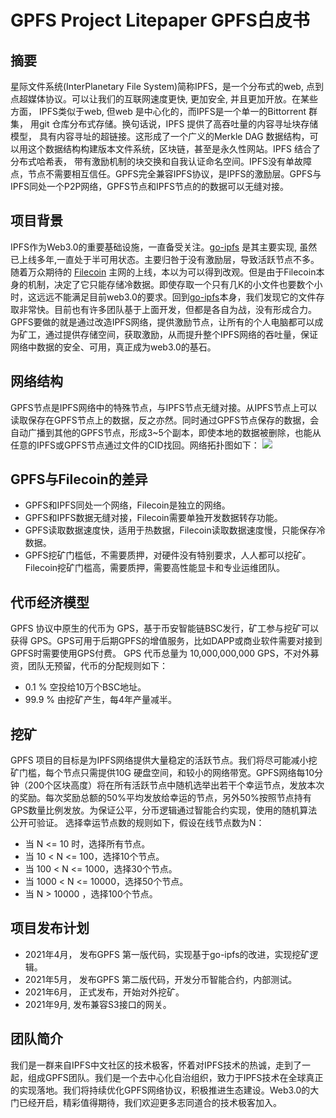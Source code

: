 
# GPFS Project Litepaper GPFS白皮书 

## 摘要
星际文件系统(InterPlanetary File System)简称IPFS，是一个分布式的web, 点到点超媒体协议。可以让我们的互联网速度更快, 更加安全, 并且更加开放。在某些方面， IPFS类似于web, 但web 是中心化的，而IPFS是一个单一的Bittorrent 群集， 用git 仓库分布式存储。换句话说，IPFS 提供了高吞吐量的内容寻址块存储模型， 具有内容寻址的超链接。这形成了一个广义的Merkle DAG 数据结构，可以用这个数据结构构建版本文件系统，区块链，甚至是永久性网站。IPFS 结合了分布式哈希表， 带有激励机制的块交换和自我认证命名空间。IPFS没有单故障点，节点不需要相互信任。GPFS完全兼容IPFS协议，是IPFS的激励层。GPFS与IPFS同处一个P2P网络，GPFS节点和IPFS节点的的数据可以无缝对接。

## 项目背景
IPFS作为Web3.0的重要基础设施，一直备受关注。[go-ipfs](https://github.com/ipfs/go-ipfs) 是其主要实现, 虽然已上线多年,一直处于半可用状态。主要归咎于没有激励层，导致活跃节点不多。随着万众期待的 [Filecoin](https://github.com/filecoin-project/lotus) 主网的上线，本以为可以得到改观。但是由于Filecoin本身的机制，决定了它只能存储冷数据。即使存取一个只有几K的小文件也要数个小时，这远远不能满足目前web3.0的要求。回到[go-ipfs](https://github.com/ipfs/go-ipfs)本身，我们发现它的文件存取非常快。目前也有许多团队基于上面开发，但都是各自为战，没有形成合力。GPFS要做的就是通过改造IPFS网络，提供激励节点，让所有的个人电脑都可以成为矿工，通过提供存储空间，获取激励，从而提升整个IPFS网络的吞吐量，保证网络中数据的安全、可用，真正成为web3.0的基石。

## 网络结构
GPFS节点是IPFS网络中的特殊节点，与IPFS节点无缝对接。从IPFS节点上可以读取保存在GPFS节点上的数据，反之亦然。同时通过GPFS节点保存的数据，会自动广播到其他的GPFS节点，形成3~5个副本，即使本地的数据被删除，也能从任意的IPFS或GPFS节点通过文件的CID找回。网络拓扑图如下：
![](https://raw.githubusercontent.com/gpfs-group/gpfs-doc/main/image/gpfs.jpg)

## GPFS与Filecoin的差异
- GPFS和IPFS同处一个网络，Filecoin是独立的网络。
- GPFS和IPFS数据无缝对接，Filecoin需要单独开发数据转存功能。
- GPFS读取数据速度快，适用于热数据，Filecoin读取数据速度慢，只能保存冷数据。
- GPFS挖矿门槛低，不需要质押，对硬件没有特别要求，人人都可以挖矿。Filecoin挖矿门槛高，需要质押，需要高性能显卡和专业运维团队。

## 代币经济模型
GPFS 协议中原生的代币为 GPS，基于币安智能链BSC发行，矿工参与挖矿可以获得 GPS。GPS可用于后期GPFS的增值服务，比如DAPP或商业软件需要对接到GPFS时需要使用GPS付费。
GPS 代币总量为 10,000,000,000 GPS，不对外募资，团队无预留，代币的分配规则如下：

- 0.1 % 空投给10万个BSC地址。
- 99.9 % 由挖矿产生，每4年产量减半。

## 挖矿
GPFS 项目的目标是为IPFS网络提供大量稳定的活跃节点。我们将尽可能减小挖矿门槛，每个节点只需提供10G 硬盘空间，和较小的网络带宽。GPFS网络每10分钟（200个区块高度）将在所有活跃节点中随机选举出若干个幸运节点，发放本次的奖励。每次奖励总额的50%平均发放给幸运的节点，另外50%按照节点持有GPS数量比例发放。为保证公平，分币逻辑通过智能合约实现，使用的随机算法公开可验证。
选择幸运节点数的规则如下，假设在线节点数为N：
- 当 N <= 10 时，选择所有节点。
- 当 10 < N <= 100，选择10个节点。
- 当 100 < N <= 1000，选择30个节点。
- 当 1000 < N <= 10000，选择50个节点。
- 当 N > 10000  ，选择100个节点。
## 项目发布计划
- 2021年4月， 发布GPFS 第一版代码，实现基于go-ipfs的改进，实现挖矿逻辑。
- 2021年5月， 发布GPFS 第二版代码，开发分币智能合约，内部测试。
- 2021年6月， 正式发布，开始对外挖矿。
- 2021年9月, 发布兼容S3接口的网关。

## 团队简介
我们是一群来自IPFS中文社区的技术极客，怀着对IPFS技术的热诚，走到了一起，组成GPFS团队。我们是一个去中心化自治组织，致力于IPFS技术在全球真正的实现落地。我们将持续优化GPFS网络协议，积极推进生态建设。Web3.0的大门已经开启，精彩值得期待，我们欢迎更多志同道合的技术极客加入。


